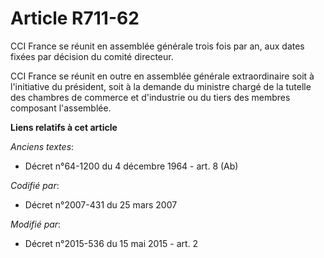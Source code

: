 # Article R711-62

CCI France se réunit en assemblée générale trois fois par an, aux dates fixées par décision du comité directeur.

CCI France se réunit en outre en assemblée générale extraordinaire soit à l'initiative du président, soit à la demande du
ministre chargé de la tutelle des chambres de commerce et d'industrie ou du tiers des membres composant l'assemblée.

**Liens relatifs à cet article**

_Anciens textes_:

  - Décret n°64-1200 du 4 décembre 1964 - art. 8 (Ab)

_Codifié par_:

  - Décret n°2007-431 du 25 mars 2007

_Modifié par_:

  - Décret n°2015-536 du 15 mai 2015 - art. 2
